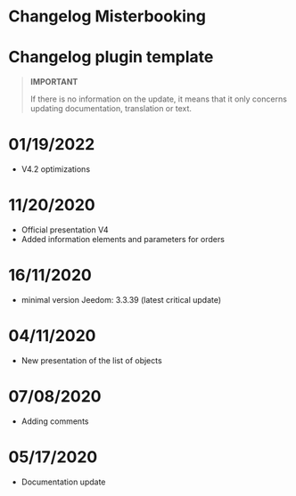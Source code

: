 # Changelog Misterbooking

# Changelog plugin template

>**IMPORTANT**
>
>If there is no information on the update, it means that it only concerns updating documentation, translation or text.

# 01/19/2022

- V4.2 optimizations

# 11/20/2020

- Official presentation V4
- Added information elements and parameters for orders

# 16/11/2020

- minimal version Jeedom: 3.3.39 (latest critical update)

# 04/11/2020

- New presentation of the list of objects

# 07/08/2020

- Adding comments

# 05/17/2020

- Documentation update
